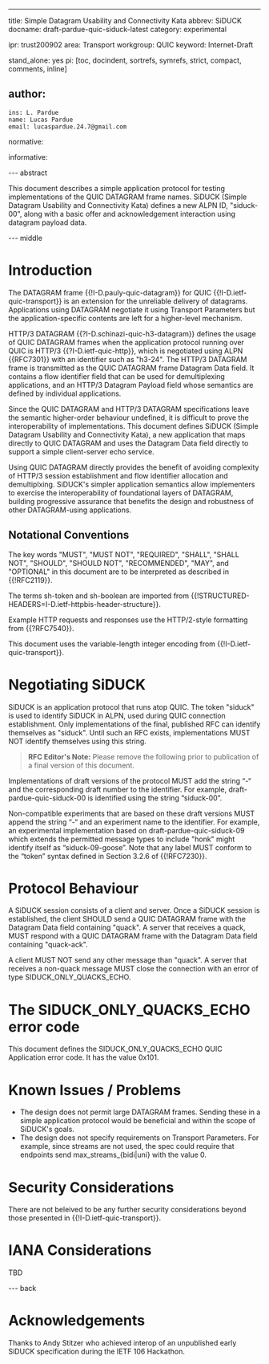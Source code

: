 ---
title: Simple Datagram Usability and Connectivity Kata
abbrev: SiDUCK
docname: draft-pardue-quic-siduck-latest
category: experimental

ipr: trust200902
area: Transport
workgroup: QUIC
keyword: Internet-Draft

stand_alone: yes
pi: [toc, docindent, sortrefs, symrefs, strict, compact, comments, inline]

author:
  -
    ins: L. Pardue
    name: Lucas Pardue
    email: lucaspardue.24.7@gmail.com

normative:

informative:

--- abstract

This document describes a simple application protocol for testing
implementations of the QUIC DATAGRAM frame names. SiDUCK (Simple Datagram
Usability and Connectivity Kata) defines a new ALPN ID, "siduck-00", along with
a basic offer and acknowledgement interaction using datagram payload data.

--- middle

# Introduction

The DATAGRAM frame {{!I-D.pauly-quic-datagram}} for QUIC
{{!I-D.ietf-quic-transport}} is an extension for the unreliable delivery of
datagrams. Applications using DATAGRAM negotiate it using Transport Parameters
but the application-specific contents are left for a higher-level mechanism.

HTTP/3 DATAGRAM {{?I-D.schinazi-quic-h3-datagram}} defines the usage of QUIC
DATAGRAM frames when the application protocol running over QUIC is HTTP/3
{{?I-D.ietf-quic-http}}, which is negotiated using ALPN {{RFC7301}} with an
identifier such as "h3-24". The HTTP/3 DATAGRAM frame is transmitted as the QUIC
DATAGRAM frame Datagram Data field. It contains a flow identifier field that can
be used for demultiplexing applications, and an HTTP/3 Datagram Payload field
whose semantics are defined by individual applications.

Since the QUIC DATAGRAM and HTTP/3 DATAGRAM specifications leave the semantic
higher-order behaviour undefined, it is difficult to prove the interoperability
of implementations. This document defines SiDUCK (Simple Datagram Usability and
Connectivity Kata), a new application that maps directly to QUIC DATAGRAM and
uses the Datagram Data field directly to support a simple client-server echo
service.

Using QUIC DATAGRAM directly provides the benefit of avoiding complexity of
HTTP/3 session establishment and flow identifier allocation and demultiplxing.
SiDUCK's simpler application semantics allow implementers to exercise the
interoperability of foundational layers of DATAGRAM, building progressive
assurance that benefits the design and robustness of other DATAGRAM-using
applications.

## Notational Conventions

The key words "MUST", "MUST NOT", "REQUIRED", "SHALL", "SHALL NOT", "SHOULD",
"SHOULD NOT", "RECOMMENDED", "MAY", and "OPTIONAL" in this document are to be
interpreted as described in {{!RFC2119}}.

The terms sh-token and sh-boolean are imported from
{{!STRUCTURED-HEADERS=I-D.ietf-httpbis-header-structure}}.

Example HTTP requests and responses use the HTTP/2-style formatting from
{{?RFC7540}}.

This document uses the variable-length integer encoding from
{{!I-D.ietf-quic-transport}}.


# Negotiating SiDUCK

SiDUCK is an application protocol that runs atop QUIC. The token "siduck" is
used to identify SiDUCK in ALPN, used during QUIC connection establishment. Only implementations of the final, published RFC can identify themselves as "siduck". Until such an RFC exists, implementations MUST NOT identify themselves using this string.

> **RFC Editor's Note:**  Please remove the following prior to publication of a
> final version of this document.

Implementations of draft versions of the protocol MUST add the string “-“ and
the corresponding draft number to the identifier. For example,
draft-pardue-quic-siduck-00 is identified using the string “siduck-00”.

Non-compatible experiments that are based on these draft versions MUST append
the string “-“ and an experiment name to the identifier. For example, an
experimental implementation based on draft-pardue-quic-siduck-09 which extends
the permitted message types to include "honk" might identify itself as “siduck-09-goose”. Note
that any label MUST conform to the “token” syntax defined in Section 3.2.6 of
{{!RFC7230}}.

# Protocol Behaviour

A SiDUCK session consists of a client and server. Once a SiDUCK session is
established, the client SHOULD send a QUIC DATAGRAM frame with the Datagram Data
field containing "quack". A server that receives a quack, MUST respond with a
QUIC DATAGRAM frame with the Datagram Data field containing "quack-ack".

A client MUST NOT send any other message than "quack". A server that receives a non-quack message MUST close the connection with an error of type SIDUCK_ONLY_QUACKS_ECHO.

# The SIDUCK_ONLY_QUACKS_ECHO error code

This document defines the SIDUCK_ONLY_QUACKS_ECHO QUIC Application error code. It has the value 0x101.

# Known Issues / Problems

* The design does not permit large DATAGRAM frames. Sending these in a simple
  application protocol would be beneficial and within the scope of SiDUCK's
  goals.
* The design does not specify requirements on Transport Parameters. For example,
  since streams are not used, the spec could require that endpoints send
  max_streams_{bidi|uni} with the value 0.


# Security Considerations

There are not beleived to be any further security considerations beyond those
presented in {{!I-D.ietf-quic-transport}}.

# IANA Considerations

TBD

--- back

# Acknowledgements

Thanks to Andy Stitzer who achieved interop of an unpublished early SiDUCK
specification during the IETF 106 Hackathon.
